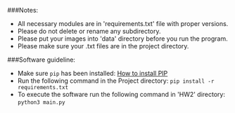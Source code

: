 ###Notes:
* All necessary modules are in 'requirements.txt' file with proper versions.
* Please do not delete or rename any subdirectory.
* Please put your images into 'data' directory before you run the program.
* Please make sure your .txt files are in the project directory.

###Software guideline:
* Make sure ```pip``` has been installed: [How to install PIP](https://www.makeuseof.com/tag/install-pip-for-python/)
* Run the following command in the Project directory: ```pip install -r requirements.txt```
* To execute the software run the following command in 'HW2' directory: ```python3 main.py```
